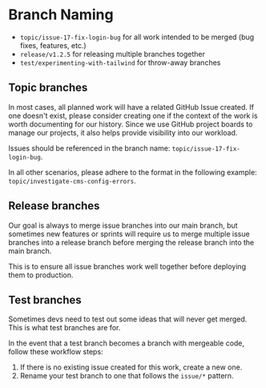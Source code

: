 # Branch Naming

- `topic/issue-17-fix-login-bug` for all work intended to be merged (bug fixes, features, etc.)
- `release/v1.2.5` for releasing multiple branches together
- `test/experimenting-with-tailwind` for throw-away branches

## Topic branches

In most cases, all planned work will have a related GitHub Issue created. If one doesn't exist, please consider creating one if the context of the work is worth documenting for our history. Since we use GitHub project boards to manage our projects, it also helps provide visibility into our workload.

Issues should be referenced in the branch name: `topic/issue-17-fix-login-bug`.

In all other scenarios, please adhere to the format in the following example: `topic/investigate-cms-config-errors`.

## Release branches

Our goal is always to merge issue branches into our main branch, but sometimes new features or sprints will require us to merge multiple issue branches into a release branch before merging the release branch into the main branch.

This is to ensure all issue branches work well together before deploying them to production.

## Test branches

Sometimes devs need to test out some ideas that will never get merged. This is what test branches are for.

In the event that a test branch becomes a branch with mergeable code, follow these workflow steps:

1. If there is no existing issue created for this work, create a new one.
2. Rename your test branch to one that follows the `issue/*` pattern.
